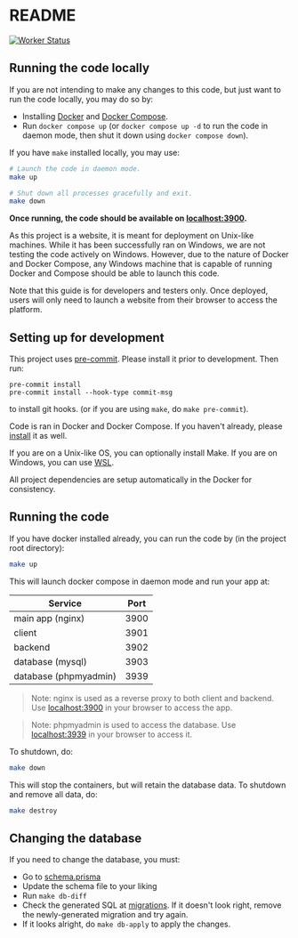 # README

[![Worker Status](https://github.com/unsw-cse-comp99-3900-24t1/capstone-project-3900w18bbrainwavebuilders/actions/workflows/worker-status.yml/badge.svg)](https://github.com/unsw-cse-comp99-3900-24t1/capstone-project-3900w18bbrainwavebuilders/actions/workflows/worker-status.yml)

## Running the code locally

If you are not intending to make any changes to this code, but just want to run the code locally, you may do so by:

-   Installing [Docker](https://www.docker.com/) and [Docker Compose](https://docs.docker.com/compose/install/).
-   Run `docker compose up` (or `docker compose up -d` to run the code in daemon mode, then shut it down using `docker compose down`).

If you have `make` installed locally, you may use:

```sh
# Launch the code in daemon mode.
make up

# Shut down all processes gracefully and exit.
make down
```

**Once running, the code should be available on [localhost:3900](http://localhost:3900).**

As this project is a website, it is meant for deployment on Unix-like machines. While it has been successfully ran on Windows, we are not testing the code actively on Windows. However, due to the nature of Docker and Docker Compose, any Windows machine that is capable of running Docker and Compose should be able to launch this code.

Note that this guide is for developers and testers only. Once deployed, users will only need to launch a website from their browser to access the platform.

## Setting up for development

This project uses [pre-commit](https://pre-commit.com/#install). Please install it prior to development. Then run:

```shell
pre-commit install
pre-commit install --hook-type commit-msg
```

to install git hooks. (or if you are using `make`, do `make pre-commit`).

Code is ran in Docker and Docker Compose. If you haven't already, please [install](https://docs.docker.com/compose/install/) it as well.

If you are on a Unix-like OS, you can optionally install Make. If you are on Windows, you can use [WSL](https://docs.microsoft.com/en-us/windows/wsl/).

All project dependencies are setup automatically in the Docker for consistency.

## Running the code

If you have docker installed already, you can run the code by (in the project root directory):

```sh
make up
```

This will launch docker compose in daemon mode and run your app at:

| Service               | Port |
| --------------------- | ---- |
| main app (nginx)      | 3900 |
| client                | 3901 |
| backend               | 3902 |
| database (mysql)      | 3903 |
| database (phpmyadmin) | 3939 |

> Note: nginx is used as a reverse proxy to both client and backend. Use [localhost:3900](http://localhost:3900) in your browser to access the app.

> Note: phpmyadmin is used to access the database. Use [localhost:3939](http://localhost:3939) in your browser to access it.

To shutdown, do:

```sh
make down
```

This will stop the containers, but will retain the database data. To shutdown and remove all data, do:

```sh
make destroy
```

## Changing the database

If you need to change the database, you must:

-   Go to [schema.prisma](server/prisma/schema.prisma)
-   Update the schema file to your liking
-   Run `make db-diff`
-   Check the generated SQL at [migrations](server/prisma/migrations/). If it doesn't look right, remove the newly-generated migration and try again.
-   If it looks alright, do `make db-apply` to apply the changes.
